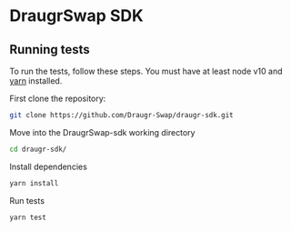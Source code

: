 # DraugrSwap SDK

## Running tests

To run the tests, follow these steps. You must have at least node v10 and [yarn](https://yarnpkg.com/) installed.

First clone the repository:

```sh
git clone https://github.com/Draugr-Swap/draugr-sdk.git
```

Move into the DraugrSwap-sdk working directory

```sh
cd draugr-sdk/
```

Install dependencies

```sh
yarn install
```

Run tests

```sh
yarn test
```